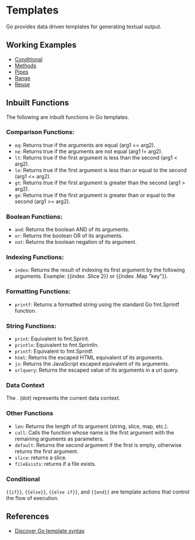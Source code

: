 # Templates

Go provides data driven templates for generating textual output.

## Working Examples

* [Conditional](./conditional_test.go)
* [Methods](./methods_test.go)
* [Pipes](./pipping_test.go)
* [Range](./range_test.go)
* [Reuse](./reuse_test.go)

## Inbuilt Functions

The following are inbuilt functions in Go templates.

### Comparison Functions:

* `eq`: Returns true if the arguments are equal (arg1 == arg2).
* `ne`: Returns true if the arguments are not equal (arg1 != arg2).
* `lt`: Returns true if the first argument is less than the second (arg1 < arg2).
* `le`: Returns true if the first argument is less than or equal to the second (arg1 <= arg2).
* `gt`: Returns true if the first argument is greater than the second (arg1 > arg2).
* `ge`: Returns true if the first argument is greater than or equal to the second (arg1 >= arg2).

### Boolean Functions:

* `and`: Returns the boolean AND of its arguments.
* `or`: Returns the boolean OR of its arguments.
* `not`: Returns the boolean negation of its argument.

### Indexing Functions:

* `index`: Returns the result of indexing its first argument by the following arguments. Example: {{index .Slice 2}} or {{index .Map "key"}}.

### Formatting Functions:

* `printf`: Returns a formatted string using the standard Go fmt.Sprintf function.

### String Functions:

* `print`: Equivalent to fmt.Sprint.
* `println`: Equivalent to fmt.Sprintln.
* `printf`: Equivalent to fmt.Sprintf.
* `html`: Returns the escaped HTML equivalent of its arguments.
* `js`: Returns the JavaScript escaped equivalent of its arguments.
* `urlquery`: Returns the escaped value of its arguments in a url query.

### Data Context

The . (dot) represents the current data context.

### Other Functions

* `len`: Returns the length of its argument (string, slice, map, etc.).
* `call`: Calls the function whose name is the first argument with the remaining arguments as parameters.
* `default`: Returns the second argument if the first is empty, otherwise returns the first argument.
* `slice`: returns a slice.
* `fileExists`: returns if a file exists.

### Conditional

`{{if}}`, `{{else}}`, `{{else if}}`, and `{{end}}` are template actions that control the flow of execution.

## References

* [Discover Go template syntax](https://developer.hashicorp.com/nomad/tutorials/templates/go-template-syntax)